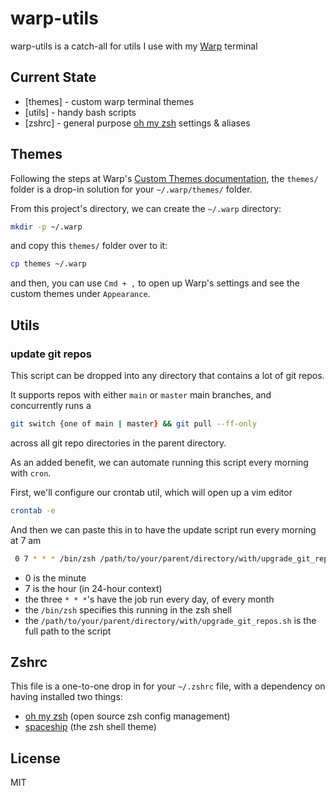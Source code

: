 # warp-utils

warp-utils is a catch-all for utils I use with my [Warp](https://www.warp.dev/) terminal

## Current State

- [themes] - custom warp terminal themes
- [utils] - handy bash scripts
- [zshrc] - general purpose [oh my zsh](https://ohmyz.sh/) settings & aliases

## Themes

Following the steps at Warp's [Custom Themes documentation](https://docs.warp.dev/appearance/custom-themes), the `themes/` folder is a drop-in solution for your `~/.warp/themes/` folder.

From this project's directory, we can create the `~/.warp` directory:
```zsh
mkdir -p ~/.warp
```

and copy this `themes/` folder over to it:

```zsh
cp themes ~/.warp
```

and then, you can use `Cmd + ,` to open up Warp's settings and see the custom themes under `Appearance`.

## Utils

### update git repos

This script can be dropped into any directory that contains a lot of git repos.

It supports repos with either `main` or `master` main branches, and concurrently runs a
```zsh
git switch {one of main | master} && git pull --ff-only
```
across all git repo directories in the parent directory.

As an added benefit, we can automate running this script every morning with `cron`.

First, we'll configure our crontab util, which will open up a vim editor
```zsh
crontab -e
```

And then we can paste this in to have the update script run every morning at 7 am
```zsh
 0 7 * * * /bin/zsh /path/to/your/parent/directory/with/upgrade_git_repos.sh
```

- 0 is the minute
- 7 is the hour (in 24-hour context)
- the three `* * *`'s have the job run every day, of every month
- the `/bin/zsh` specifies this running in the zsh shell
- the `/path/to/your/parent/directory/with/upgrade_git_repos.sh` is the full path to the script

## Zshrc

This file is a one-to-one drop in for your `~/.zshrc` file, with a dependency on having installed two things:
- [oh my zsh](https://ohmyz.sh/) (open source zsh config management)
- [spaceship](https://spaceship-prompt.sh/getting-started/) (the zsh shell theme)

## License

MIT

